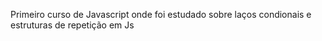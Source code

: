 Primeiro curso de Javascript onde foi estudado sobre laços condionais e estruturas de repetição em Js
 
